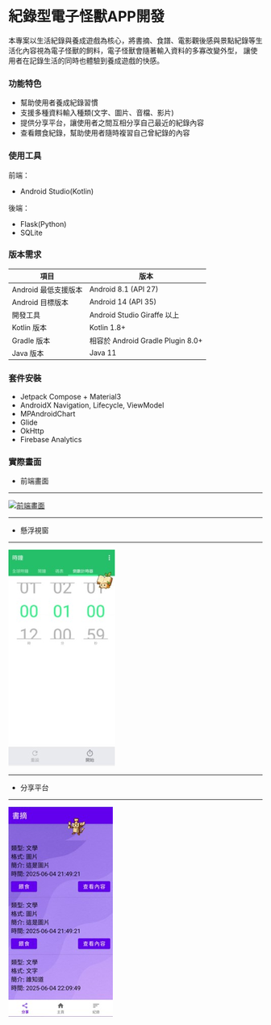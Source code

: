 # 紀錄型電子怪獸APP開發
本專案以生活紀錄與養成遊戲為核心，將書摘、食譜、電影觀後感與景點紀錄等生活化內容視為電子怪獸的飼料，電子怪獸會隨著輸入資料的多寡改變外型，
讓使用者在記錄生活的同時也體驗到養成遊戲的快感。

### 功能特色
- 幫助使用者養成紀錄習慣
- 支援多種資料輸入種類(文字、圖片、音檔、影片)
- 提供分享平台，讓使用者之間互相分享自己最近的紀錄內容
- 查看餵食紀錄，幫助使用者隨時複習自己曾紀錄的內容

### 使用工具
前端：
- Android Studio(Kotlin)

後端：
- Flask(Python)
- SQLite

### 版本需求

| 項目 | 版本 |
|------|------|
| Android 最低支援版本 | Android 8.1 (API 27) |
| Android 目標版本 | Android 14 (API 35) |
| 開發工具 | Android Studio Giraffe 以上 |
| Kotlin 版本 | Kotlin 1.8+ |
| Gradle 版本 | 相容於 Android Gradle Plugin 8.0+ |
| Java 版本 | Java 11 |

### 套件安裝
- Jetpack Compose + Material3
- AndroidX Navigation, Lifecycle, ViewModel
- MPAndroidChart
- Glide
- OkHttp
- Firebase Analytics

### 實際畫面
- 前端畫面
---
[![前端畫面](https://raw.githubusercontent.com/shuo4240/virtual_pet/main/images/前端.png)](https://github.com/shuo4240/virtual_pet/blob/main/images/%E5%89%8D%E7%AB%AF.jpg)

---

- 懸浮視窗
---
![[懸浮視窗](https://raw.githubusercontent.com/shuo4240/virtual_pet/main/images/懸浮視窗.png)](https://github.com/shuo4240/virtual_pet/blob/main/images/%E6%87%B8%E6%B5%AE%E8%A6%96%E7%AA%97.jpg)

---

- 分享平台

---
![(https://raw.githubusercontent.com/shuo4240/virtual_pet/main/images/分享平台.png)](https://github.com/shuo4240/virtual_pet/blob/main/images/%E5%88%86%E4%BA%AB%E5%B9%B3%E5%8F%B0.jpg)
